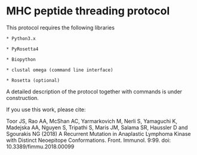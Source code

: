 # MHC peptide threading protocol

This protocol requires the following libraries

    * Python3.x

    * PyRosetta4

    * Biopython

    * clustal omega (command line interface)

    * Rosetta (optional)


A detailed description of the protocol together with commands is under construction.

If you use this work, please cite:

Toor JS, Rao AA, McShan AC, Yarmarkovich M, Nerli S, Yamaguchi K, Madejska AA, Nguyen S, Tripathi S, Maris JM, Salama SR, Haussler D and Sgourakis NG (2018) A Recurrent Mutation in Anaplastic Lymphoma Kinase with Distinct Neoepitope Conformations. Front. Immunol. 9:99. doi: 10.3389/fimmu.2018.00099
